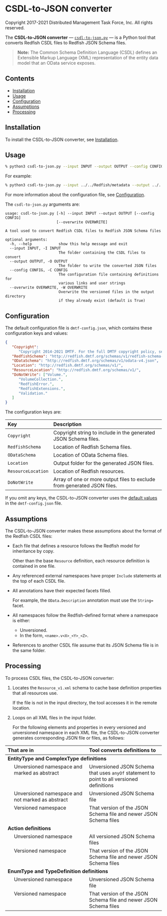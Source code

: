 # CSDL-to-JSON converter

Copyright 2017-2021 Distributed Management Task Force, Inc. All rights reserved.

The **CSDL-to-JSON converter** &mdash; [`csdl-to-json.py`](csdl-to-json.py) &mdash; is a Python tool that converts Redfish CSDL files to Redfish JSON Schema files.

> **Note:** The Common Schema Definition Language (CSDL) defines an Extensible Markup Language (XML) representation of the entity data model that an OData service exposes.

## Contents

* [Installation](#installation)
* [Usage](#usage)
* [Configuration](#configuration)
* [Assumptions](#assumptions)
* [Processing](#processing)

## Installation

To install the CSDL-to-JSON converter, see [Installation](https://github.com/DMTF/Redfish-Tools#installation "https://github.com/DMTF/Redfish-Tools#installation").

## Usage

```bash
% python3 csdl-to-json.py --input INPUT --output OUTPUT --config CONFIG
```

For example:

```bash
% python3 csdl-to-json.py --input ../../Redfish/metadata --output ../../Redfish/json-schema/ --config dmtf-config.json
```

For more information about the configuration file, see [Configuration](#configuration).

The `csdl-to-json.py` arguments are:

```text
usage: csdl-to-json.py [-h] --input INPUT --output OUTPUT [--config CONFIG]
                       [--overwrite OVERWRITE]

A tool used to convert Redfish CSDL files to Redfish JSON Schema files

optional arguments:
  -h, --help            show this help message and exit
  --input INPUT, -I INPUT
                        The folder containing the CSDL files to convert
  --output OUTPUT, -O OUTPUT
                        The folder to write the converted JSON files
  --config CONFIG, -C CONFIG
                        The configuration file containing definitions for
                        various links and user strings
  --overwrite OVERWRITE, -W OVERWRITE
                        Overwrite the versioned files in the output directory
                        if they already exist (default is True)
```

## Configuration

The default configuration file is `dmtf-config.json`, which contains these configuration keys and values:

<a id="default-values"></a>
```json
{
   "Copyright":
      "Copyright 2014-2021 DMTF. For the full DMTF copyright policy, see http://www.dmtf.org/about/policies/copyright",
   "RedfishSchema": "http://redfish.dmtf.org/schemas/v1/redfish-schema-v1.json",
   "ODataSchema": "http://redfish.dmtf.org/schemas/v1/odata-v4.json",
   "Location": "http://redfish.dmtf.org/schemas/v1/",
   "ResourceLocation": "http://redfish.dmtf.org/schemas/v1/",
   "DoNotWrite": ["Volume.",
      "VolumeCollection.",
      "RedfishError.",
      "RedfishExtensions.",
      "Validation."
   ]
}
```

The configuration keys are:

| Key              | Description                                                             | 
| :--------------- | :---------------------------------------------------------------------- |
| `Copyright`      | Copyright string to include in the generated JSON Schema files.         |
| `RedfishSchema`  | Location of Redfish Schema files.                                       |
| `ODataSchema`    | Location of OData Schema files.                                         |
| `Location`       | Output folder for the generated JSON files.                             |
| `ResourceLocation` | Location of Redfish resources.                                        |
| `DoNotWrite`     | Array of one or more output files to exclude from generated JSON files. |

If you omit any keys, the CSDL-to-JSON converter uses the [default values](#default-values) in the `dmtf-config.json` file.

## Assumptions

The CSDL-to-JSON converter makes these assumptions about the format of the Redfish CSDL files:

* Each file that defines a resource follows the Redfish model for inheritance by copy.

    Other than the base `Resource` definition, each resource definition is contained in one file.
* Any referenced external namespaces have proper `Include` statements at the top of each CSDL file.
* All annotations have their expected facets filled.

    For example, the `OData.Description` annotation must use the `String=` facet.
* All namespaces follow the Redfish-defined format where a namespace is either:

    * Unversioned.
    * In the form, `<name>.v<X>_<Y>_<Z>`.
* References to another CSDL file assume that its JSON Schema file is in the same folder.

## Processing

To process CSDL files, the CSDL-to-JSON converter:

1. Locates the `Resource_v1.xml` schema to cache base definition properties that all resources use.

    If the file is not in the input directory, the tool accesses it in the remote location.
1. Loops on all XML files in the input folder.

    For the following elements and properties in every versioned and unversioned namespace in each XML file, the CSDL-to-JSON converter generates corresponding JSON file or files, as follows:


<table width="100%">
  <col width="4%">
  <col width="48%">
  <col width="48%">
  <thead>
    <tr>
      <th align="left" valign="top" colspan="2">That are in</th>
      <th align="left" valign="top">Tool converts definitions to</th>
    </tr>
  </thead>
  <tbody>
    <tr>
      <td align="left" valign="top" colspan="3"><b>EntityType&nbsp;and&nbsp;ComplexType definitions</b></td>
    </tr>
    <tr>
      <td/>
      <td align="left" valign="top">Unversioned namespace and marked as abstract</td>
      <td align="left" valign="top">Unversioned JSON Schema that uses <code>anyOf</code> statement to point to all versioned definitions</td>
    </tr>
    <tr>
      <td/>
      <td align="left" valign="top">Unversioned namespace and not marked as abstract</td>
      <td align="left" valign="top">Unversioned JSON Schema file</td>
    </tr>
    <tr>
      <td/>
      <td align="left" valign="top">Versioned namespace</td>
      <td align="left" valign="top">That version of the JSON Schema file and newer JSON Schema files</td>
    </tr>
    <tr>
      <td align="left" valign="top" colspan="3"><b>Action definitions</b></td>
    </tr>
    <tr>
      <td/>
      <td align="left" valign="top">Unversioned namespace</td>
      <td align="left" valign="top">All versioned JSON Schema files</td>
    </tr>
    <tr>
      <td/>
      <td align="left" valign="top">Versioned namespace</td>
      <td align="left" valign="top">That version of the JSON Schema file and newer JSON Schema files</td>
    </tr>
    <tr>
      <td align="left" valign="top" colspan="3"><b>EnumType and TypeDefinition definitions</b></td>
    </tr>
    <tr>
      <td/>
      <td align="left" valign="top">Unversioned namespace</td>
      <td align="left" valign="top">Unversioned JSON Schema file</td>
    </tr>
    <tr>
      <td/>
      <td align="left" valign="top">Versioned namespace</td>
      <td align="left" valign="top">That version of the JSON Schema file and newer JSON Schema files</td>
    </tr>
  </tbody>
</table>

<!--     <table>
      <col width="40%">
      <col width="20%">
      <col width="40%">
      <thead>
        <tr>
          <th align="left" valign="top">For&nbsp;every</th>
          <th align="left" valign="top">In namespace of type</th>
          <th align="left" valign="top">Marked abstract</th>
          <th align="left" valign="top">Tool&nbsp;generates JSON file of type</th>
        </tr>
      </thead>
      <tbody>
        <tr>
          <td align="left" valign="top"><code>EntityType</code> element</td>
          <td align="left" valign="top">Versioned</td>
          <td align="left" valign="top">Yes</td>
          <td align="left" valign="top">Unversioned that uses <code>anyOf</code> statement to point to all JSON file versions</td>
        </tr>
        <tr>
          <td align="left" valign="top"><code>EntityType</code> element</td>
          <td align="left" valign="top">Unversioned</td>
          <td align="left" valign="top">No</td>
          <td align="left" valign="top">Unversioned</td>
        </tr>
        <tr>
          <td align="left" valign="top"><code>EntityType</code> element</td>
          <td align="left" valign="top" colspan="2">Versioned</td>
          <td align="left" valign="top">Current and newer versions</td>
        </tr>
        <tr>
          <td align="left" valign="top"><code>ComplexType</code> element</td>
          <td align="left" valign="top">Versioned</td>
          <td align="left" valign="top">Yes</td>
          <td align="left" valign="top">Unversioned that uses <code>anyOf</code> statement to point to all JSON file versions</td>
        </tr>
        <tr>
          <td align="left" valign="top"><code>ComplexType</code> element</td>
          <td align="left" valign="top">Unversioned</td>
          <td align="left" valign="top">No</td>
          <td align="left" valign="top">Unversioned</td>
        </tr>
        <tr>
          <td align="left" valign="top"><code>ComplexType</code> element</td>
          <td align="left" valign="top" colspan="2">Versioned </td>
          <td align="left" valign="top">Current and newer versions</td>
        </tr>
        <tr>
          <td align="left" valign="top"><code>Action</code> property</td>
          <td align="left" valign="top" colspan="2">Unversioned</td>
          <td align="left" valign="top">All versions</td>
        </tr>
        <tr>
          <td align="left" valign="top"><code>Action</code> property</td>
          <td align="left" valign="top" colspan="2">Versioned</td>
          <td align="left" valign="top">Current and newer versions</td>
        </tr>
        <tr>
          <td align="left" valign="top"><code>EnumType</code>&nbsp;element</td>
          <td align="left" valign="top" colspan="2">Unversioned</td>
          <td align="left" valign="top">Unversioned</td>
        </tr>
        <tr>
          <td align="left" valign="top"><code>EnumType</code>&nbsp;element</td>
          <td align="left" valign="top" colspan="2">Versioned</td>
          <td align="left" valign="top">Current and newer versions</td>
        </tr>
        <tr>
          <td align="left" valign="top"><code>TypeDefinition</code>&nbsp;element</td>
          <td align="left" valign="top" colspan="2">Unversioned</td>
          <td align="left" valign="top">Unversioned</td>
        </tr>
        <tr>
          <td align="left" valign="top"><code>TypeDefinition</code>&nbsp;element</td>
          <td align="left" valign="top" colspan="2">Versioned</td>
          <td align="left" valign="top">Current and newer versions</td>
        </tr>
      </tbody>
    </table> -->